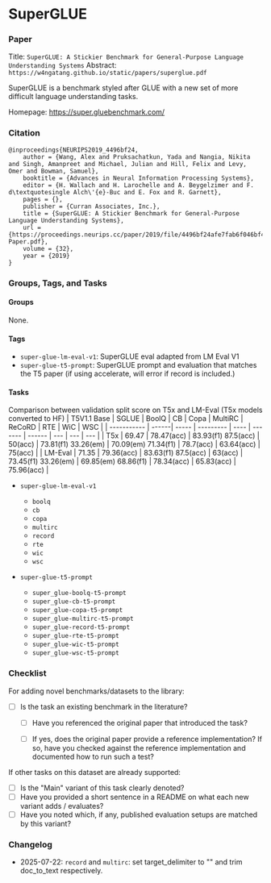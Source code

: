 # SuperGLUE

### Paper

Title: `SuperGLUE: A Stickier Benchmark for General-Purpose Language Understanding Systems`
Abstract: `https://w4ngatang.github.io/static/papers/superglue.pdf`

SuperGLUE is a benchmark styled after GLUE with a new set of more difficult language
understanding tasks.

Homepage: https://super.gluebenchmark.com/

### Citation

```
@inproceedings{NEURIPS2019_4496bf24,
    author = {Wang, Alex and Pruksachatkun, Yada and Nangia, Nikita and Singh, Amanpreet and Michael, Julian and Hill, Felix and Levy, Omer and Bowman, Samuel},
    booktitle = {Advances in Neural Information Processing Systems},
    editor = {H. Wallach and H. Larochelle and A. Beygelzimer and F. d\textquotesingle Alch\'{e}-Buc and E. Fox and R. Garnett},
    pages = {},
    publisher = {Curran Associates, Inc.},
    title = {SuperGLUE: A Stickier Benchmark for General-Purpose Language Understanding Systems},
    url = {https://proceedings.neurips.cc/paper/2019/file/4496bf24afe7fab6f046bf4923da8de6-Paper.pdf},
    volume = {32},
    year = {2019}
}
```

### Groups, Tags, and Tasks

#### Groups

None.

#### Tags

* `super-glue-lm-eval-v1`: SuperGLUE eval adapted from LM Eval V1
* `super-glue-t5-prompt`: SuperGLUE prompt and evaluation that matches the T5 paper (if using accelerate, will error if record is included.)

#### Tasks

Comparison between validation split score on T5x and LM-Eval (T5x models converted to HF)
| T5V1.1 Base | SGLUE | BoolQ | CB        | Copa | MultiRC | ReCoRD | RTE | WiC | WSC |
| ----------- | ------| ----- | --------- | ---- | ------- | ------ | --- | --- | --- |
| T5x | 69.47 | 78.47(acc) | 83.93(f1) 87.5(acc) | 50(acc) | 73.81(f1) 33.26(em) | 70.09(em) 71.34(f1) | 78.7(acc) | 63.64(acc) | 75(acc) |
| LM-Eval | 71.35 | 79.36(acc) | 83.63(f1) 87.5(acc) | 63(acc) | 73.45(f1) 33.26(em) | 69.85(em) 68.86(f1) | 78.34(acc) | 65.83(acc) | 75.96(acc) |



* `super-glue-lm-eval-v1`
    -  `boolq`
    - `cb`
    - `copa`
    - `multirc`
    - `record`
    - `rte`
    - `wic`
    - `wsc`

* `super-glue-t5-prompt`
    - `super_glue-boolq-t5-prompt`
    - `super_glue-cb-t5-prompt`
    - `super_glue-copa-t5-prompt`
    - `super_glue-multirc-t5-prompt`
    - `super_glue-record-t5-prompt`
    - `super_glue-rte-t5-prompt`
    - `super_glue-wic-t5-prompt`
    - `super_glue-wsc-t5-prompt`

### Checklist

For adding novel benchmarks/datasets to the library:
* [ ] Is the task an existing benchmark in the literature?
  * [ ] Have you referenced the original paper that introduced the task?
  * [ ] If yes, does the original paper provide a reference implementation? If so, have you checked against the reference implementation and documented how to run such a test?


If other tasks on this dataset are already supported:
* [ ] Is the "Main" variant of this task clearly denoted?
* [ ] Have you provided a short sentence in a README on what each new variant adds / evaluates?
* [ ] Have you noted which, if any, published evaluation setups are matched by this variant?

### Changelog
- 2025-07-22: `record` and `multirc`: set target_delimiter to "" and trim doc_to_text respectively.
